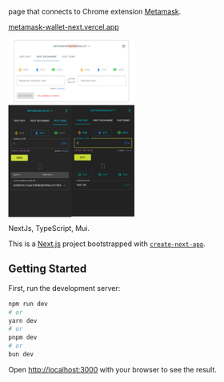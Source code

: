 page that connects to Chrome extension [Metamask](https://metamask.io).

[metamask-wallet-next.vercel.app](https://metamask-wallet-next.vercel.app/)

<img src="./public/v/metamask-3.png" width=50% height=50% alt="screenshot"/>
<div style="display: flex">
<img src="./public/v/metamask-1.png" width=25% height=25% alt="screenshot"/><img src="./public/v/metamask-2.png" width=25% height=25% alt="screenshot"/>
</div>

NextJs, TypeScript, Mui.

This is a [Next.js](https://nextjs.org/) project bootstrapped with [`create-next-app`](https://github.com/vercel/next.js/tree/canary/packages/create-next-app).

## Getting Started

First, run the development server:

```bash
npm run dev
# or
yarn dev
# or
pnpm dev
# or
bun dev
```

Open [http://localhost:3000](http://localhost:3000) with your browser to see the result.
